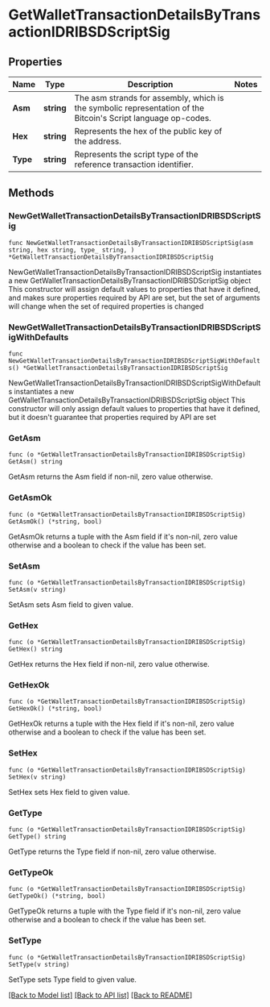 # GetWalletTransactionDetailsByTransactionIDRIBSDScriptSig

## Properties

Name | Type | Description | Notes
------------ | ------------- | ------------- | -------------
**Asm** | **string** | The asm strands for assembly, which is the symbolic representation of the Bitcoin&#39;s Script language op-codes. | 
**Hex** | **string** | Represents the hex of the public key of the address. | 
**Type** | **string** | Represents the script type of the reference transaction identifier. | 

## Methods

### NewGetWalletTransactionDetailsByTransactionIDRIBSDScriptSig

`func NewGetWalletTransactionDetailsByTransactionIDRIBSDScriptSig(asm string, hex string, type_ string, ) *GetWalletTransactionDetailsByTransactionIDRIBSDScriptSig`

NewGetWalletTransactionDetailsByTransactionIDRIBSDScriptSig instantiates a new GetWalletTransactionDetailsByTransactionIDRIBSDScriptSig object
This constructor will assign default values to properties that have it defined,
and makes sure properties required by API are set, but the set of arguments
will change when the set of required properties is changed

### NewGetWalletTransactionDetailsByTransactionIDRIBSDScriptSigWithDefaults

`func NewGetWalletTransactionDetailsByTransactionIDRIBSDScriptSigWithDefaults() *GetWalletTransactionDetailsByTransactionIDRIBSDScriptSig`

NewGetWalletTransactionDetailsByTransactionIDRIBSDScriptSigWithDefaults instantiates a new GetWalletTransactionDetailsByTransactionIDRIBSDScriptSig object
This constructor will only assign default values to properties that have it defined,
but it doesn't guarantee that properties required by API are set

### GetAsm

`func (o *GetWalletTransactionDetailsByTransactionIDRIBSDScriptSig) GetAsm() string`

GetAsm returns the Asm field if non-nil, zero value otherwise.

### GetAsmOk

`func (o *GetWalletTransactionDetailsByTransactionIDRIBSDScriptSig) GetAsmOk() (*string, bool)`

GetAsmOk returns a tuple with the Asm field if it's non-nil, zero value otherwise
and a boolean to check if the value has been set.

### SetAsm

`func (o *GetWalletTransactionDetailsByTransactionIDRIBSDScriptSig) SetAsm(v string)`

SetAsm sets Asm field to given value.


### GetHex

`func (o *GetWalletTransactionDetailsByTransactionIDRIBSDScriptSig) GetHex() string`

GetHex returns the Hex field if non-nil, zero value otherwise.

### GetHexOk

`func (o *GetWalletTransactionDetailsByTransactionIDRIBSDScriptSig) GetHexOk() (*string, bool)`

GetHexOk returns a tuple with the Hex field if it's non-nil, zero value otherwise
and a boolean to check if the value has been set.

### SetHex

`func (o *GetWalletTransactionDetailsByTransactionIDRIBSDScriptSig) SetHex(v string)`

SetHex sets Hex field to given value.


### GetType

`func (o *GetWalletTransactionDetailsByTransactionIDRIBSDScriptSig) GetType() string`

GetType returns the Type field if non-nil, zero value otherwise.

### GetTypeOk

`func (o *GetWalletTransactionDetailsByTransactionIDRIBSDScriptSig) GetTypeOk() (*string, bool)`

GetTypeOk returns a tuple with the Type field if it's non-nil, zero value otherwise
and a boolean to check if the value has been set.

### SetType

`func (o *GetWalletTransactionDetailsByTransactionIDRIBSDScriptSig) SetType(v string)`

SetType sets Type field to given value.



[[Back to Model list]](../README.md#documentation-for-models) [[Back to API list]](../README.md#documentation-for-api-endpoints) [[Back to README]](../README.md)


